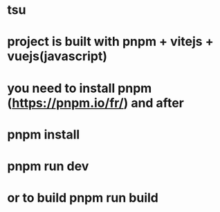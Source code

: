 # tsu
# project is built with pnpm + vitejs + vuejs(javascript)
# you need to install pnpm (https://pnpm.io/fr/) and after
# pnpm install
# pnpm run dev
# or to build pnpm run build
